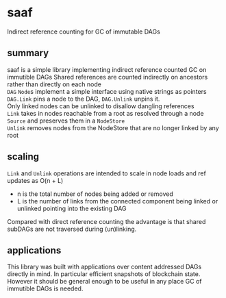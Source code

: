 # saaf
Indirect reference counting for GC of immutable DAGs

## summary
 saaf is a simple library implementing indirect reference counted GC on immutible DAGs
 Shared references are counted indirectly on ancestors rather than directly on each node  
`DAG` `Node`s implement a simple interface using native strings as pointers                                                                                                  
`DAG.Link` pins a node to the DAG, `DAG.Unlink` unpins it.                                                                                                                   
Only linked nodes can be unlinked to disallow dangling references                                                                                                            
`Link` takes in nodes reachable from a root as resolved through a node `Source` and preserves them in a `NodeStore`                                                          
`Unlink` removes nodes from the NodeStore that are no longer linked by any root                                                                                              
          
## scaling
`Link` and `Unlink` operations are intended to scale in node loads and ref updates as O(n + L)                                                                               
 - n is the total number of nodes being added or removed                                                                                                         
 - L is the number of links from the connected component being linked or unlinked pointing into the existing DAG

Compared with direct reference counting the advantage is that shared subDAGs are not traversed during (un)linking.  
 
## applications

This library was built with applications over content addressed DAGs directly in mind. In particular efficient snapshots of blockchain state. However it should be general enough to be useful in any place GC of immutible DAGs is needed.
